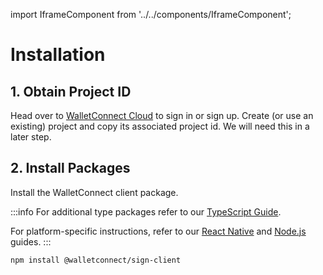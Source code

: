 import IframeComponent from '../../components/IframeComponent';

# Installation

## 1. Obtain Project ID

Head over to [WalletConnect Cloud](https://cloud.walletconnect.com/) to sign in or sign up. Create (or use an existing) project and copy its associated project id. We will need this in a later step.

## 2. Install Packages

Install the WalletConnect client package.

:::info
For additional type packages refer to our [TypeScript Guide](../guides/typescript).

For platform-specific instructions, refer to our [React Native](../../reactnative/overview.md) and [Node.js](../guides/nodejs.md) guides.
:::

```bash npm2yarn
npm install @walletconnect/sign-client
```

<IframeComponent />
